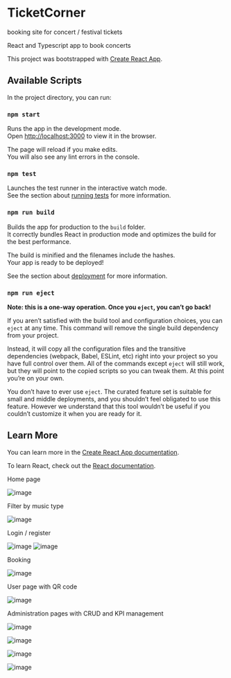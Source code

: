 # TicketCorner
booking site for concert / festival tickets

React and Typescript app to book concerts 

This project was bootstrapped with [Create React App](https://github.com/facebook/create-react-app).

## Available Scripts

In the project directory, you can run:

### `npm start`

Runs the app in the development mode.\
Open [http://localhost:3000](http://localhost:3000) to view it in the browser.

The page will reload if you make edits.\
You will also see any lint errors in the console.

### `npm test`

Launches the test runner in the interactive watch mode.\
See the section about [running tests](https://facebook.github.io/create-react-app/docs/running-tests) for more information.

### `npm run build`

Builds the app for production to the `build` folder.\
It correctly bundles React in production mode and optimizes the build for the best performance.

The build is minified and the filenames include the hashes.\
Your app is ready to be deployed!

See the section about [deployment](https://facebook.github.io/create-react-app/docs/deployment) for more information.

### `npm run eject`

**Note: this is a one-way operation. Once you `eject`, you can’t go back!**

If you aren’t satisfied with the build tool and configuration choices, you can `eject` at any time. This command will remove the single build dependency from your project.

Instead, it will copy all the configuration files and the transitive dependencies (webpack, Babel, ESLint, etc) right into your project so you have full control over them. All of the commands except `eject` will still work, but they will point to the copied scripts so you can tweak them. At this point you’re on your own.

You don’t have to ever use `eject`. The curated feature set is suitable for small and middle deployments, and you shouldn’t feel obligated to use this feature. However we understand that this tool wouldn’t be useful if you couldn’t customize it when you are ready for it.

## Learn More

You can learn more in the [Create React App documentation](https://facebook.github.io/create-react-app/docs/getting-started).

To learn React, check out the [React documentation](https://reactjs.org/).

Home page 

![image](https://user-images.githubusercontent.com/98088041/211888796-ca8697f9-a4d9-4025-9846-9f563864d6fa.png)

Filter by music type 

![image](https://user-images.githubusercontent.com/98088041/211888910-9d30f9ec-a809-4d8c-834d-a6fe6d08635c.png)

Login / register 

![image](https://user-images.githubusercontent.com/98088041/211889015-88d9eecb-4eb5-4e55-9a23-794f9268d2cc.png)
![image](https://user-images.githubusercontent.com/98088041/211889050-641f2ba2-9910-4ca3-9ab4-778337a88425.png)

Booking

![image](https://user-images.githubusercontent.com/98088041/211889132-5cfe443d-eccf-40b2-bdf4-e5598f2c12f5.png)

User page with QR code 

![image](https://user-images.githubusercontent.com/98088041/211889199-668ad100-5aab-4e52-8cae-7894f0812260.png)

Administration pages with CRUD and KPI management

![image](https://user-images.githubusercontent.com/98088041/211892235-7e87698a-e715-4bca-a025-0570c959a6b3.png)


![image](https://user-images.githubusercontent.com/98088041/211889302-a4a0c670-ea09-4f3e-bd1f-7ec10bc8fa3a.png)

![image](https://user-images.githubusercontent.com/98088041/211889384-6617009a-a275-4f62-bab1-0a11c12f9a0c.png)

![image](https://user-images.githubusercontent.com/98088041/211889457-24101a73-7409-4747-bb0f-05c060f807d5.png)




